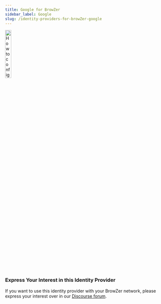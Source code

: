 ```yaml
---
title: Google for BrowZer
sidebar_label: Google
slug: /identity-providers-for-browZer-google
---
```


<head>
  <title>Google for OpenZiti BrowZer</title>
  <meta
    name="description"
    content="How to configure Google for OpenZiti BrowZer."
  />
</head>

<img src="/icons/logo-google.svg" alt="How to configure Google for OpenZiti BrowZer" width="20%"/>

### Express Your Interest in this Identity Provider
If you want to use this identity provider with your BrowZer network, please express your interest over in our [Discourse forum](https://openziti.discourse.group/).
